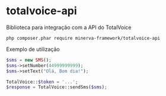 # totalvoice-api
Biblioteca para integração com a API do TotalVoice

`php composer.phar require minerva-framework/totalvoice-api`

Exemplo de utilização
```php
$sms = new SMS();
$sms->setNumber(44999999999);
$sms->setText("Olá, Bom dia!");

TotalVoice::$token = '...';
$response = TotalVoice::sendSms($sms);
```
